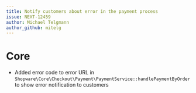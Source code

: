 ```yaml
---
title: Notify customers about error in the payment process
issue: NEXT-12459
author: Michael Telgmann
author_github: mitelg
---
```

# Core
* Added error code to error URL in `Shopware\Core\Checkout\Payment\PaymentService::handlePaymentByOrder` to show error notification to customers
